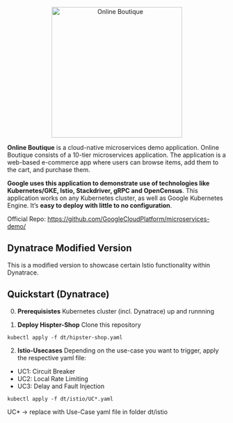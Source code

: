 <p align="center">
<img src="src/frontend/static/icons/Hipster_HeroLogoCyan.svg" width="300" alt="Online Boutique" />
</p>

**Online Boutique** is a cloud-native microservices demo application.
Online Boutique consists of a 10-tier microservices application. The application is a
web-based e-commerce app where users can browse items,
add them to the cart, and purchase them.

**Google uses this application to demonstrate use of technologies like
Kubernetes/GKE, Istio, Stackdriver, gRPC and OpenCensus**. This application
works on any Kubernetes cluster, as well as Google
Kubernetes Engine. It’s **easy to deploy with little to no configuration**.

Official Repo: https://github.com/GoogleCloudPlatform/microservices-demo/

## Dynatrace Modified Version
This is a modified version to showcase certain Istio functionality within Dynatrace. 

## Quickstart (Dynatrace)
0. **Prerequisistes**
Kubernetes cluster (incl. Dynatrace) up and runnning

1. **Deploy Hispter-Shop**
Clone this repository
```
kubectl apply -f dt/hipster-shop.yaml
```

2. **Istio-Usecases**
Depending on the use-case you want to trigger, apply the respective yaml file:
 - UC1: Circuit Breaker
 - UC2: Local Rate Limiting
 - UC3: Delay and Fault Injection
```
kubectl apply -f dt/istio/UC*.yaml
```
UC* -> replace with Use-Case yaml file in folder dt/istio